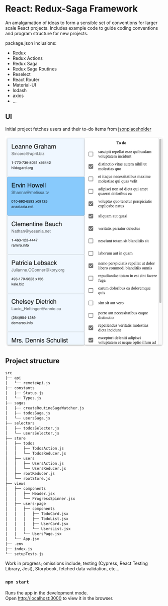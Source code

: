 

# React: Redux-Saga Framework 

An amalgamation of ideas to form a sensible set of conventions for larger scale React projects. Includes example code to guide coding conventions and program structure for new projects.

package.json inclusions:
* Redux
* Redux Actions
* Redux Saga
* Redux Saga Routines
* Reselect
* React Router
* Material-UI
* lodash
* axios
* ...

## UI
Initial project fetches users and their to-do items from [jsonplaceholder](https://jsonplaceholder.typicode.com)

![screenshot](screenshot.png)

## Project structure

```
src
├── api
│   └── remoteApi.js
├── constants
│   ├── Status.js
│   └── Types.js
├── sagas
│   ├── createRoutineSagaWatcher.js
│   ├── todosSaga.js
│   └── usersSaga.js
├── selectors
│   ├── todosSelector.js
│   └── usersSelector.js
├── store
│   ├── todos
│   │   ├── TodosAction.js
│   │   └── TodosReducer.js
│   ├── users
│   │   ├── UsersAction.js
│   │   └── UsersReducer.js
│   ├── rootReducer.js
│   └── rootStore.js
├── views
│   ├── components
│   │   ├── Header.jsx
│   │   └── ProgressSpinner.jsx
│   ├── users-page
│   │   ├── components
│   │   │   ├── TodoCard.jsx
│   │   │   ├── TodoList.jsx
│   │   │   ├── UserCard.jsx
│   │   │   └── UsersList.jsx
│   │   └── UsersPage.jsx
│   └── App.jsx
├── .env
├── index.js
└── setupTests.js
```

Work in progress; omissions include, testing (Cypress, React Testing Library, Jest), Storybook, fetched data validation, etc...

### `npm start`

Runs the app in the development mode.<br />
Open [http://localhost:3000](http://localhost:3000) to view it in the browser.


